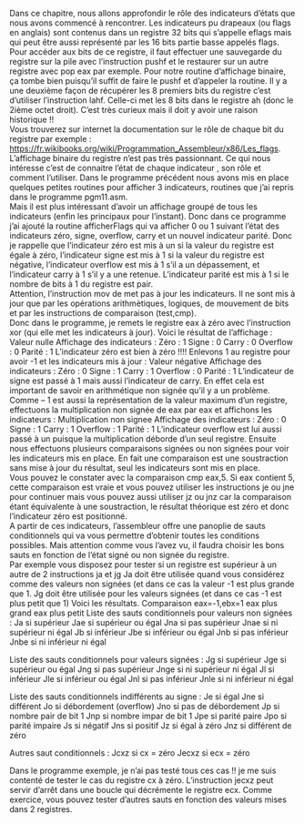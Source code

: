 Dans ce chapitre, nous allons approfondir le rôle des indicateurs d’états que nous avons commencé à rencontrer.  Les indicateurs pu drapeaux (ou flags en anglais) sont contenus dans un registre 32 bits qui s’appelle eflags mais qui peut être aussi représenté par les 16 bits partie basse appelés flags.<br>
Pour accéder aux bits de ce registre, il faut effectuer une sauvegarde du registre sur la pile avec l’instruction pushf et le restaurer sur un autre registre avec pop eax par exemple. Pour notre routine d’affichage binaire, ça tombe bien puisqu’il suffit de faire le pushf et d’appeler la routine.
Il y a une deuxième façon de récupérer les 8 premiers bits du registre c’est d’utiliser l’instruction lahf. Celle-ci met les 8 bits dans le registre ah (donc le 2ième octet droit). C’est très curieux mais il doit y avoir une raison historique !! <br>
Vous trouverez sur internet la documentation sur le rôle de chaque bit du registre par exemple : https://fr.wikibooks.org/wiki/Programmation_Assembleur/x86/Les_flags.
L’affichage binaire du registre n’est pas très passionnant. Ce qui nous intéresse c’est de connaitre l’état de chaque indicateur , son rôle et comment l’utiliser. Dans le programme précédent nous avons mis en place quelques petites routines pour afficher 3 indicateurs, routines que j’ai repris dans le programme pgm11.asm. <br>
Mais il est plus intéressant d’avoir un affichage groupé de tous les indicateurs (enfin les principaux pour l’instant). Donc dans ce programme j’ai ajouté la routine afficherFlags qui va afficher 0 ou 1 suivant l’état des indicateurs zéro, signe, overflow, carry et un nouvel indicateur parité.
Donc je rappelle que l’indicateur zéro est mis à un si la valeur du  registre est égale à zéro, l’indicateur signe est mis à 1 si la valeur du registre est négative, l’indicateur overflow est mis à 1 s’il a un dépassement, et l’indicateur carry à 1 s’il y a une retenue. L’indicateur parité est mis à 1 si le nombre de bits à 1 du registre est pair. <br>
Attention, l’instruction mov de met pas à jour les indicateurs. Il ne sont mis à jour que par les opérations arithmètiques, logiques, de mouvement de bits et par les instructions de comparaison (test,cmp). <br>
Donc dans le programme, je remets le registre eax à zéro avec l’instruction xor (qui elle met les indicateurs à jour). Voici le résultat de l’affichage :
Valeur nulle
Affichage des indicateurs :
Zéro : 1 Signe : 0 Carry : 0 Overflow : 0 Parité : 1
L’indicateur zéro est bien à zéro !!!!
Enlevons 1 au registre pour avoir -1 et les indicateurs mis à jour :
Valeur négative
Affichage des indicateurs :
Zéro : 0 Signe : 1 Carry : 1 Overflow : 0 Parité : 1
L’indicateur de signe est passé à 1 mais aussi l’indicateur de carry. En effet cela est important de savoir en arithmétique non signée qu’il y a un problème.
Comme – 1 est  aussi la représentation de la valeur maximum d’un registre, effectuons la multiplication non signée de eax par eax et affichons les indicateurs :
Multiplication non signee
Affichage des indicateurs :
Zéro : 0 Signe : 1 Carry : 1 Overflow : 1 Parité : 1
L’indicateur overflow est lui aussi passé à un puisque la multiplication déborde d’un seul registre.
Ensuite nous effectuons plusieurs comparaisons signées ou non signées pour voir les indicateurs mis en place. En fait une comparaison est une soustraction sans mise à jour du résultat, seul les indicateurs sont mis en place.<br>
Vous pouvez le constater avec la comparaison cmp eax,5. Si eax contient 5, cette comparaison est vraie et vous pouvez utiliser les instructions je ou jne pour continuer mais vous pouvez aussi utiliser jz ou jnz  car la comparaison étant équivalente à une soustraction, le résultat théorique est zéro et donc l’indicateur zéro est positionné.<br>
A partir de ces indicateurs, l’assembleur offre une panoplie de sauts conditionnels qui va vous permettre d’obtenir toutes les conditions possibles. Mais attention comme vous l’avez vu, il faudra choisir les bons sauts en fonction de l’état signé ou non signée du registre.<br>
Par exemple vous disposez pour tester si un registre est supérieur à un autre de 2 instructions ja et jg
Ja doit être utilisée quand vous considérez comme des valeurs non signées (et dans ce cas la valeur -1 est plus grande que 1.
Jg doit être utilisée pour les valeurs signées (et dans ce cas -1 est plus petit que 1)
Voici les résultats.
Comparaison eax=-1,ebx=1
eax plus grand
eax plus petit
Liste des sauts conditionnels pour valeurs non signées :
Ja        si supérieur
Jae   si supérieur ou égal
Jna   si pas supérieur
Jnae  si ni supérieur ni égal
Jb      si inférieur
Jbe    si inférieur ou égal
Jnb   si pas inférieur
Jnbe  si ni inférieur ni égal

Liste des sauts conditionnels pour valeurs  signées :
Jg        si supérieur
Jge   si supérieur ou égal
Jng si pas supérieur
Jnge  si ni supérieur ni égal
Jl      si inférieur
Jle    si inférieur ou égal
Jnl si pas inférieur
Jnle si ni inférieur ni égal

Liste des sauts conditionnels indifférents au signe :
Je    si égal
Jne  si différent
Jo    si débordement (overflow)
Jno  si pas de débordement 
Jp  si nombre pair de bit 1
Jnp si nombre impar de bit 1
Jpe si parité paire
Jpo si parité impaire
Js   si négatif
Jns si positif
Jz si égal à zéro
Jnz si différent de zéro

Autres saut conditionnels :
Jcxz    si cx = zéro
Jecxz   si ecx = zéro

Dans le programme exemple, je n’ai pas testé tous ces cas !! je me suis contenté de tester le cas du registre cx à zéro. L’instruction jecxz peut servir d’arrêt dans une boucle qui décrémente le registre ecx.
Comme exercice, vous pouvez  tester d’autres sauts en fonction des valeurs mises dans 2 registres.
